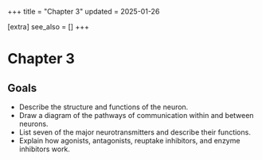 +++
title = "Chapter 3"
updated = 2025-01-26

[extra]
see_also = []
+++

# Chapter 3

## Goals

- Describe the structure and functions of the neuron. 
- Draw a diagram of the pathways of communication within and 
between neurons. 
- List seven of the major neurotransmitters and describe their 
functions. 
- Explain how agonists, antagonists, reuptake inhibitors, and 
enzyme inhibitors work.